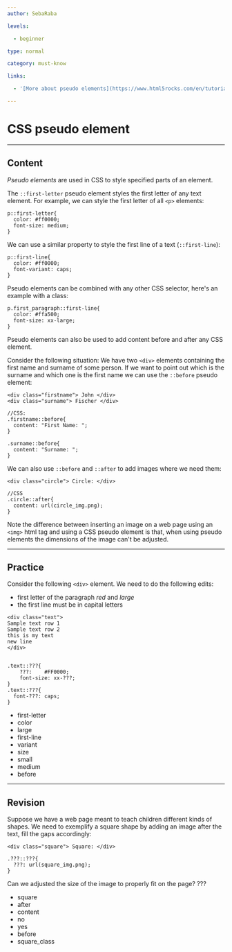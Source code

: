 ```yaml
---
author: SebaRaba

levels:

  - beginner

type: normal

category: must-know

links:

  - '[More about pseudo elements](https://www.html5rocks.com/en/tutorials/shapes/getting-started/)'

---
```

# CSS pseudo element

---
## Content

*Pseudo elements* are used in CSS to style specified parts of an element.

The `::first-letter` pseudo element styles the first letter of any text element. For example, we can style the first letter of all `<p>` elements:

```
p::first-letter{
  color: #ff0000;
  font-size: medium;
}
```

We can use a similar property to style the first line of a text (`::first-line`):

```
p::first-line{
  color: #ff0000;
  font-variant: caps;
}
```

Pseudo elements can be combined with any other CSS selector, here's an example with a class:

```
p.first_paragraph::first-line{
  color: #ffa500;
  font-size: xx-large;
}
```

Pseudo elements can also be used to add content before and after any CSS element.

Consider the following situation: We have two `<div>` elements containing the first name and surname of some person. If we want to point out which is the surname and which one is the first name we can use the `::before` pseudo element:
```
<div class="firstname"> John </div>
<div class="surname"> Fischer </div>

//CSS:
.firstname::before{
  content: "First Name: ";
}

.surname::before{
  content: "Surname: ";
}
```

We can also use `::before` and `::after` to add images where we need them:
```
<div class="circle"> Circle: </div>

//CSS
.circle::after{
  content: url(circle_img.png);
}
```

Note the difference between inserting an image on a web page using an `<img>` html tag and using a CSS pseudo element is that, when using pseudo elements the dimensions of the image can't be adjusted.

---
## Practice

Consider the following `<div>` element. We need to do the following edits:
- first letter of the paragraph *red* and *large*
- the first line must be in capital letters
```
<div class="text">
Sample text row 1
Sample text row 2
this is my text
new line
</div>


.text::???{
    ???: 	#FF0000;
    font-size: xx-???;
}
.text::???{
  font-???: caps;
}
```

* first-letter
* color
* large
* first-line
* variant
* size
* small
* medium
* before

---
## Revision

Suppose we have a web page meant to teach children different kinds of shapes. We need to exemplify a square shape by adding an image after the text, fill the gaps accordingly:
```
<div class="square"> Square: </div>

.???::???{
  ???: url(square_img.png);
}
```
Can we adjusted the size of the image to properly fit on the page?
???

* square
* after
* content
* no
* yes
* before
* square_class
